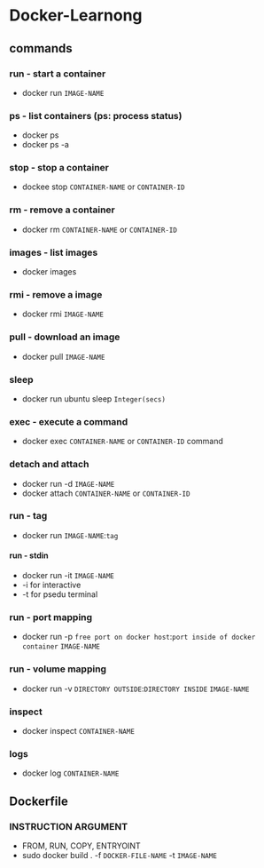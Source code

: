 # Docker-Learnong

## commands

### run - start a container
*   docker run `IMAGE-NAME`

### ps - list containers (ps: process status)
*   docker ps
*   docker ps -a

### stop - stop a container
*   dockee stop `CONTAINER-NAME` or `CONTAINER-ID`

### rm - remove a container
*   docker rm `CONTAINER-NAME` or `CONTAINER-ID`

### images - list images
*   docker images

### rmi - remove a image
*   docker rmi `IMAGE-NAME`

### pull - download an image
*   docker pull `IMAGE-NAME`

### sleep
*   docker run ubuntu sleep `Integer(secs)`

### exec - execute a command
*   docker exec `CONTAINER-NAME` or `CONTAINER-ID` command

### detach and attach
*   docker run -d `IMAGE-NAME`
*   docker attach `CONTAINER-NAME` or `CONTAINER-ID`

### run - tag
*   docker run `IMAGE-NAME`:`tag`

#### run - stdin
*   docker run -it `IMAGE-NAME`
*   -i for interactive
*   -t for psedu terminal

### run - port mapping
*   docker run -p `free port on docker host`:`port inside of docker container` `IMAGE-NAME`

### run - volume mapping
*   docker run -v `DIRECTORY OUTSIDE`:`DIRECTORY INSIDE` `IMAGE-NAME`

### inspect
*   docker inspect `CONTAINER-NAME`

### logs
*   docker log `CONTAINER-NAME`

## Dockerfile
### INSTRUCTION ARGUMENT
*   FROM, RUN, COPY, ENTRYOINT
*   sudo docker build . -f `DOCKER-FILE-NAME` -t `IMAGE-NAME`
